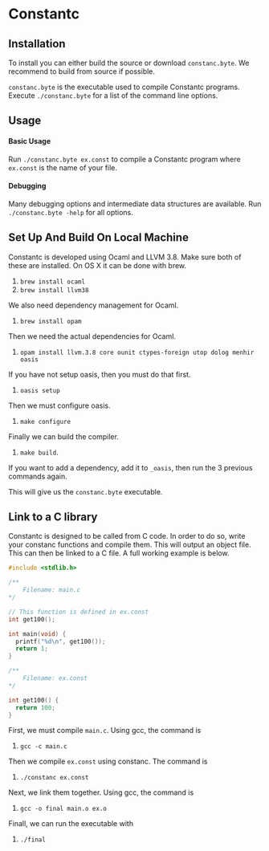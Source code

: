 # Constantc

## Installation

To install you can either build the source or download ```constanc.byte```. We recommend to build from source if possible.

```constanc.byte``` is the executable used to compile Constantc programs. Execute ```./constanc.byte``` for a list of the command line options.

## Usage

#### Basic Usage

Run ```./constanc.byte ex.const``` to compile a Constantc program where ```ex.const``` is the name of your file.

#### Debugging

Many debugging options and intermediate data structures are available. Run ```./constanc.byte -help``` for all options.

## Set Up And Build On Local Machine

Constantc is developed using Ocaml and LLVM 3.8. Make sure both of these are installed.
On OS X it can be done with brew.

1. ```brew install ocaml```
2. ```brew install llvm38```

We also need dependency management for Ocaml.

1. ```brew install opam```

Then we need the actual dependencies for Ocaml.

1. ```opam install llvm.3.8 core ounit ctypes-foreign utop dolog menhir oasis```

If you have not setup oasis, then you must do that first.

1. ```oasis setup```

Then we must configure oasis.

1. ```make configure```

Finally we can build the compiler.

1. ```make build```.

If you want to add a dependency, add it to ```_oasis```, then run the 3 previous commands again.

This will give us the ```constanc.byte``` executable.

## Link to a C library

Constantc is designed to be called from C code. In order to do so, write your constanc functions and compile them. This will output an object file. This can then be linked to a C file. A full working example is below.

```c
#include <stdlib.h>

/**
    Filename: main.c
*/

// This function is defined in ex.const
int get100();

int main(void) {
  printf("%d\n", get100());
  return 1;
}

```

```c
/**
    Filename: ex.const
*/

int get100() {
  return 100;
}

```

First, we must compile ```main.c```. Using gcc, the command is

1. ```gcc -c main.c```

Then we compile ```ex.const``` using constanc. The command is

1. ```./constanc ex.const```

Next, we link them together. Using gcc, the command is

1. ```gcc -o final main.o ex.o```

Finall, we can run the executable with

1. ```./final```
